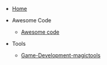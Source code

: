 - [Home](/)

- Awesome Code
  
  - [Awesome code](awesomecode.md "The awesome open source code")

- Tools

  - [Game-Development-magictools](GameDevelopmentMaticTools.md)

  
